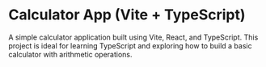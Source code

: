 # Calculator App (Vite + TypeScript)

A simple calculator application built using Vite, React, and TypeScript. This project is ideal for learning TypeScript and exploring how to build a basic calculator with arithmetic operations. 

